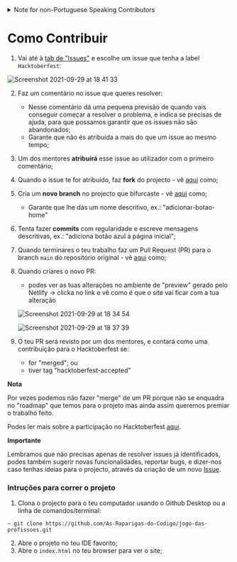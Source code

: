 <details>
  <summary>Note for non-Portuguese Speaking Contributors</summary>
  
  This project was made open source in order to encourage contributions from Portuguese students enrolled in the "As Raparigas do Código" project and, as such, will be mostly written in Portuguese. 
  
  https://raparigasdocodigo.pt/

  However, if you'd like to contribute, we will accept PRs in English. 
  
  Thank you!
</details>

# Como Contribuir

1. Vai até à [tab de "Issues"](https://github.com/As-Raparigas-do-Codigo/jogo-das-profissoes/issues) e escolhe um issue que tenha a label `Hacktoberfest`:

![Screenshot 2021-09-29 at 18 41 33](https://user-images.githubusercontent.com/39055313/135321000-f6fc1614-8995-4af9-bdc8-efe39670e7df.png)

2. Faz um comentário no issue que queres resolver:
    - Nesse comentário dá uma pequena previsão de quando vais conseguir começar a resolver o problema, e indica se precisas de ajuda, para que possamos garantir que os issues não são abandonados;
    - Garante que não és atribuída a mais do que um issue ao mesmo tempo;
3. Um dos mentores **atribuirá** esse issue ao utilizador com o primeiro comentário;
4. Quando o issue te for atribuído, faz **fork** do projecto - vê [aqui](https://docs.github.com/pt/github/getting-started-with-github/quickstart/fork-a-repo) como;
5. Cria um **novo branch** no projecto que bifurcaste - vê [aqui](https://docs.github.com/pt/github/collaborating-with-pull-requests/proposing-changes-to-your-work-with-pull-requests/creating-and-deleting-branches-within-your-repository) como;
    - Garante que lhe dás um nome descritivo, ex.: "adicionar-botao-home"
6. Tenta fazer **commits** com regularidade e escreve mensagens descritivas, ex.: "adiciona botão azul à página inicial";
7. Quando terminares o teu trabalho faz um Pull Request (PR) para o branch `main` do repositório original - vê [aqui](https://docs.github.com/pt/github/getting-started-with-github/quickstart/fork-a-repo) como;
8. Quando criares o novo PR:
    - podes ver as tuas alterações no ambiente de "preview" gerado pelo Netlify -> clicka no link e vê como é que o site vai ficar com a tua alteração

    ![Screenshot 2021-09-29 at 18 34 54](https://user-images.githubusercontent.com/39055313/135320791-04f43bfd-aebe-4d34-acbd-20200798120e.png)

    ![Screenshot 2021-09-29 at 18 37 39](https://user-images.githubusercontent.com/39055313/135320592-d02e35f1-f02d-4a68-92fa-9833e0193526.png)

9. O teu PR será revisto por um dos mentores, e contará como uma contribuição para o Hacktoberfest se:
    - for "merged"; ou
    - tiver tag "hacktoberfest-accepted"

**Nota**

Por vezes podemos não fazer "merge" de um PR porque não se enquadra no "roadmap" que temos para o projeto mas ainda assim queremos premiar o trabalho feito. 

Podes ler mais sobre a participação no Hacktoberfest [aqui](https://hacktoberfest.digitalocean.com/resources/participation).

**Importante**

Lembramos que não precisas apenas de resolver issues já identificados, podes também sugerir novas funcionalidades, reportar bugs, e dizer-nos caso tenhas ideias para o projecto, através da criação de um novo [Issue](https://github.com/As-Raparigas-do-Codigo/jogo-das-profissoes/issues).

### Intruções para correr o projeto

1. Clona o projecto para o teu computador usando o Github Desktop ou a linha de comandos/terminal:

  ```
  ~ git clone https://github.com/As-Raparigas-do-Codigo/jogo-das-profissoes.git
  ```

2. Abre o projeto no teu IDE favorito;
3. Abre o `index.html` no teu browser para ver o site;

